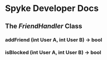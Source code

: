 # Spyke Developer Docs
## The *FriendHandler* Class

### addFriend (int User A, int User B) -> bool

### isBlocked (int User A, int User B) -> bool